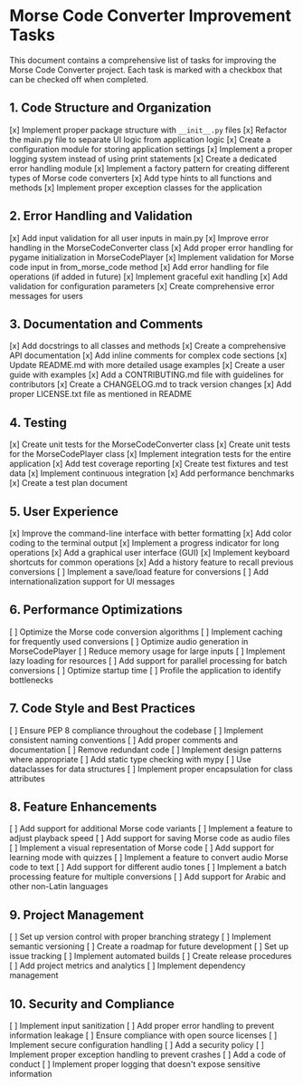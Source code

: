 # Morse Code Converter Improvement Tasks

This document contains a comprehensive list of tasks for improving the Morse Code Converter project. Each task is marked
with a checkbox that can be checked off when completed.

## 1. Code Structure and Organization

[x] Implement proper package structure with `__init__.py` files
[x] Refactor the main.py file to separate UI logic from application logic
[x] Create a configuration module for storing application settings
[x] Implement a proper logging system instead of using print statements
[x] Create a dedicated error handling module
[x] Implement a factory pattern for creating different types of Morse code converters
[x] Add type hints to all functions and methods
[x] Implement proper exception classes for the application

## 2. Error Handling and Validation

[x] Add input validation for all user inputs in main.py
[x] Improve error handling in the MorseCodeConverter class
[x] Add proper error handling for pygame initialization in MorseCodePlayer
[x] Implement validation for Morse code input in from_morse_code method
[x] Add error handling for file operations (if added in future)
[x] Implement graceful exit handling
[x] Add validation for configuration parameters
[x] Create comprehensive error messages for users

## 3. Documentation and Comments

[x] Add docstrings to all classes and methods
[x] Create a comprehensive API documentation
[x] Add inline comments for complex code sections
[x] Update README.md with more detailed usage examples
[x] Create a user guide with examples
[x] Add a CONTRIBUTING.md file with guidelines for contributors
[x] Create a CHANGELOG.md to track version changes
[x] Add proper LICENSE.txt file as mentioned in README

## 4. Testing

[x] Create unit tests for the MorseCodeConverter class
[x] Create unit tests for the MorseCodePlayer class
[x] Implement integration tests for the entire application
[x] Add test coverage reporting
[x] Create test fixtures and test data
[x] Implement continuous integration
[x] Add performance benchmarks
[x] Create a test plan document

## 5. User Experience

[x] Improve the command-line interface with better formatting
[x] Add color coding to the terminal output
[x] Implement a progress indicator for long operations
[x] Add a graphical user interface (GUI)
[x] Implement keyboard shortcuts for common operations
[x] Add a history feature to recall previous conversions
[ ] Implement a save/load feature for conversions
[ ] Add internationalization support for UI messages

## 6. Performance Optimizations

[ ] Optimize the Morse code conversion algorithms
[ ] Implement caching for frequently used conversions
[ ] Optimize audio generation in MorseCodePlayer
[ ] Reduce memory usage for large inputs
[ ] Implement lazy loading for resources
[ ] Add support for parallel processing for batch conversions
[ ] Optimize startup time
[ ] Profile the application to identify bottlenecks

## 7. Code Style and Best Practices

[ ] Ensure PEP 8 compliance throughout the codebase
[ ] Implement consistent naming conventions
[ ] Add proper comments and documentation
[ ] Remove redundant code
[ ] Implement design patterns where appropriate
[ ] Add static type checking with mypy
[ ] Use dataclasses for data structures
[ ] Implement proper encapsulation for class attributes

## 8. Feature Enhancements

[ ] Add support for additional Morse code variants
[ ] Implement a feature to adjust playback speed
[ ] Add support for saving Morse code as audio files
[ ] Implement a visual representation of Morse code
[ ] Add support for learning mode with quizzes
[ ] Implement a feature to convert audio Morse code to text
[ ] Add support for different audio tones
[ ] Implement a batch processing feature for multiple conversions
[ ] Add support for Arabic and other non-Latin languages

## 9. Project Management

[ ] Set up version control with proper branching strategy
[ ] Implement semantic versioning
[ ] Create a roadmap for future development
[ ] Set up issue tracking
[ ] Implement automated builds
[ ] Create release procedures
[ ] Add project metrics and analytics
[ ] Implement dependency management

## 10. Security and Compliance

[ ] Implement input sanitization
[ ] Add proper error handling to prevent information leakage
[ ] Ensure compliance with open source licenses
[ ] Implement secure configuration handling
[ ] Add a security policy
[ ] Implement proper exception handling to prevent crashes
[ ] Add a code of conduct
[ ] Implement proper logging that doesn't expose sensitive information
